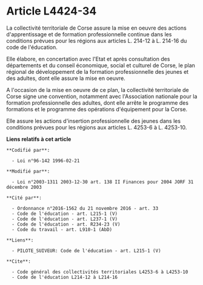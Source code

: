 # Article L4424-34

La collectivité territoriale de Corse assure la mise en oeuvre des actions d'apprentissage et de formation professionnelle
continue dans les conditions prévues pour les régions aux articles L. 214-12 à L. 214-16 du code de l'éducation.

Elle élabore, en concertation avec l'Etat et après consultation des départements et du conseil économique, social et culturel
de Corse, le plan régional de développement de la formation professionnelle des jeunes et des adultes, dont elle assure la
mise en oeuvre.

A l'occasion de la mise en oeuvre de ce plan, la collectivité territoriale de Corse signe une convention, notamment avec
l'Association nationale pour la formation professionnelle des adultes, dont elle arrête le programme des formations et le
programme des opérations d'équipement pour la Corse.

Elle assure les actions d'insertion professionnelle des jeunes dans les conditions prévues pour les régions aux articles L.
4253-6 à L. 4253-10.

**Liens relatifs à cet article**

	**Codifié par**:

	  - Loi n°96-142 1996-02-21

	**Modifié par**:

	  - Loi n°2003-1311 2003-12-30 art. 138 II Finances pour 2004 JORF 31 décembre 2003

	**Cité par**:

	  - Ordonnance n°2016-1562 du 21 novembre 2016 - art. 33
	  - Code de l'éducation - art. L215-1 (V)
	  - Code de l'éducation - art. L237-1 (V)
	  - Code de l'éducation - art. R234-23 (V)
	  - Code du travail - art. L910-1 (AbD)

	**Liens**:

	  - PILOTE_SUIVEUR: Code de l'éducation - art. L215-1 (V)

	**Cite**:

	  - Code général des collectivités territoriales L4253-6 à L4253-10
	  - Code de l'éducation L214-12 à L214-16
